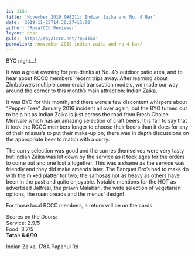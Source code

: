 ```yaml
---
id: 1154
title: 'November 2019 &#8211; Indian Zaika and No. 4 Bar'
date: '2019-11-25T14:36:27+13:00'
author: 'RoyalCCC Reviewer'
layout: post
guid: 'http://royalccc.net/?p=1154'
permalink: /november-2019-indian-zaika-and-no-4-bar/
---
```


BYO night…!

It was a great evening for pre-drinks at No. 4’s outdoor patio area, and to hear about RCCC members’ recent trips away. After learning about Zimbabwe’s multiple commercial transaction models, we made our way around the corner to this month’s main attraction: Indian Zaika.

It was BYO for this month, and there were a few discontent whispers about “Pepper Tree” January 2016 incident all over again, but the BYO turned out to be a hit as Indian Zaika is just across the road from Fresh Choice Merivale which has an amazing selection of craft beers. It is fair to say that it took the RCCC members longer to choose their beers than it does for any of their missus’s to put their make-up on; there was in depth discussions on the appropriate beer to match with a curry.

The curry selection was good and the curries themselves were very tasty but Indian Zaika was let down by the service as it took ages for the orders to come out and one lost altogether. This was a shame as the service was friendly and they did make amends later. The Banquet Bro’s had to make do with the mixed platter for two; the samosas not as heavy as others have been in the past and quite enjoyable. Notable mentions for the HOT as advertised Jalfrezi, the prawn Malabari, the wide selection of vegetarian options, the naan breads and the menus’ design!

For those local RCCC members, a return will be on the cards.

Scores on the Doors:  
Service: 2.9/5  
Food: 3.7/5  
**Total: 6.6/10**

Indian Zaika, 178A Papanui Rd
